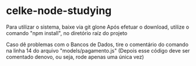 # celke-node-studying
Para utilizar o sistema, baixe via git glone
Após efetuar o download, utilize o comando "npm install", no diretório raíz do projeto

Caso dê problemas com o Bancos de Dados, tire o comentário do comando na linha 14 do arquivo "models/pagamento.js" (Depois esse código deve ser comentado denovo, ou seja, rode apenas uma única vez)